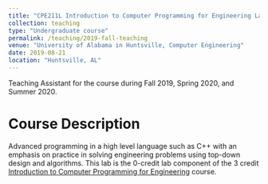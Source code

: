 ```yaml
---
title: "CPE211L Introduction to Computer Programming for Engineering Laboratory"
collection: teaching
type: "Undergraduate course"
permalink: /teaching/2019-fall-teaching
venue: "University of Alabama in Huntsville, Computer Engineering"
date: 2019-08-21
location: "Huntsville, AL"
---
```


<!--This is a description of a teaching experience. You can use markdown like any other post.-->
Teaching Assistant for the course during Fall 2019, Spring 2020, and Summer 2020. 

Course Description
======
Advanced programming in a high level language such as C++ with an emphasis on practice in solving engineering problems using top-down design and algorithms. This lab is the 0-credit lab component of the 3 credit [Introduction to Computer Programming for Engineering](https://catalog.uah.edu/index.php#/courses/SyxqWCNrk2?bc=true&bcCurrent=CPE211%20-%20INTRO%20COMPUTER%20PROG%20FOR%20ENGR&bcGroup=Computer%20Engineering&bcItemType=courses) course. 

<!--
Heading 2
======

Heading 3
======
-->
